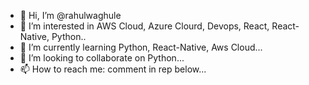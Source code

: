 - 👋 Hi, I’m @rahulwaghule
- 👀 I’m interested in AWS Cloud, Azure Clourd, Devops, React, React-Native, Python..
- 🌱 I’m currently learning Python, React-Native, Aws Cloud...
- 💞️ I’m looking to collaborate on Python...
- 📫 How to reach me: comment in rep below...

<!---
rahulwaghule/rahulwaghule is a ✨ special ✨ repository because its `README.md` (this file) appears on your GitHub profile.
You can click the Preview link to take a look at your changes.
--->
